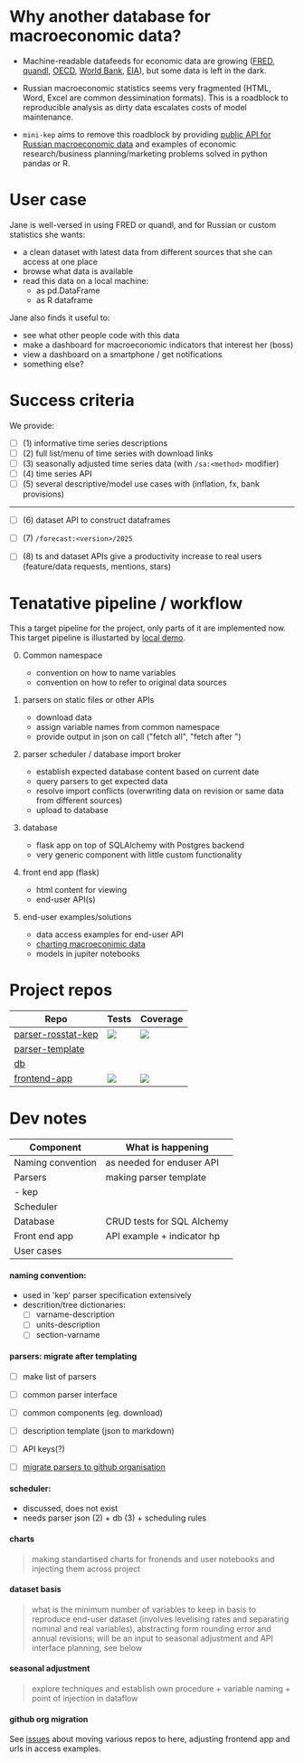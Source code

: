 Why another database for macroeconomic data?
============================================

- Machine-readable datafeeds for economic data are growing ([FRED](https://research.stlouisfed.org/docs/api/fred/), 
  [quandl](https://blog.quandl.com/api-for-economic-data), 
  [OECD](https://data.oecd.org/api), 
  [World Bank](https://datahelpdesk.worldbank.org/knowledgebase/topics/125589), 
  [EIA](https://www.eia.gov/opendata/)), but some data is left in the dark.

- Russian macroeconomic statistics seems very fragmented (HTML, Word, Excel are common dessimination formats). 
  This is a roadblock to reproducible analysis as dirty data escalates costs of model maintenance.      

- ```mini-kep``` aims to remove this roadblock by providing 
  [public API for Russian macroeconomic data](http://mini-kep.herokuapp.com/) 
  and examples of economic research/business planning/marketing  problems solved in python pandas or R.

User case
=========

Jane is well-versed in using FRED or quandl, and for Russian or custom statistics she wants:

- a clean dataset with latest data from different sources that she can access at one place 
- browse what data is available
- read this data on a local machine:
   - as pd.DataFrame 
   - as R dataframe  

Jane also finds it useful to:
- see what other people code with this data
- make a dashboard for macroeconomic indicators that interest her (boss)
- view a dashboard on a smartphone / get notifications 
- something else?


Success criteria 
================

We provide: 
- [ ] (1) informative time series descriptions 
- [ ] (2) full list/menu of time series with download links  
- [ ] (3) seasonally adjusted time series data (with ```/sa:<method>``` modifier)   
- [ ] (4) time series API  
- [ ] (5) several descriptive/model use cases with (inflation, fx, bank provisions)
---------
- [ ] (6) dataset API to construct dataframes   
- [ ] (7) ```/forecast:<version>/2025```
- [ ] (8) ts and dataset APIs give a productivity increase to real users (feature/data requests, mentions, stars)



Tenatative pipeline / workflow 
==============================

This a target pipeline for the project, only parts of it are implemented now.  
This target pipeline is illustarted by [local demo](https://github.com/mini-kep/intro/blob/master/pipeline_demo.py).

0. Common namespace
   - convention on how to name variables 
   - convention on how to refer to original data sources

1. parsers on static files or other APIs
   - download data
   - assign variable names from common namespace 
   - provide output in json on call ("fetch all", "fetch after <date>")   

2. parser scheduler / database import broker
   - establish expected database content based on current date 
   - query parsers to get expected data 
   - resolve import conflicts (overwriting data on revision or same data from different sources)
   - upload to database

3. database 
   - flask app on top of SQLAlchemy with Postgres backend 
   - very generic component with little custom functionality

4. front end app (flask)
   - html content for viewing
   - end-user API(s)

5. end-user examples/solutions
   - data access examples for end-user API
   - [charting macroeconimic data](https://github.com/mini-kep/user-charts)
   - models in jupiter notebooks

# Project repos

| Repo | Tests | Coverage |
| ---- | ----- | -------- |
| [parser-rosstat-kep](https://github.com/mini-kep/parser-rosstat-kep) | [![](https://travis-ci.org/mini-kep/parser-rosstat-kep.svg?branch=master)](https://travis-ci.org/mini-kep/parser-rosstat-kep) | [![](https://codecov.io/gh/mini-kep/parser-rosstat-kep/branch/master/graphs/badge.svg)](https://codecov.io/gh/mini-kep/parser-rosstat-kep) |
| [parser-template](https://github.com/mini-kep/parser-template) |  |  |
| [db](https://github.com/mini-kep/db) |  |  |
| [frontend-app](https://github.com/mini-kep/frontend-app) | [![](https://travis-ci.org/mini-kep/frontend-app.svg?branch=master)](https://travis-ci.org/mini-kep/frontend-app) | [![](https://codecov.io/gh/mini-kep/frontend-app/branch/master/graphs/badge.svg)](https://codecov.io/gh/mini-kep/frontend-app) |

# Dev notes

| Component         | What is happening              | 
| ----------------- | -------------------------------| 
| Naming convention |  as needed for enduser API     |
| Parsers           |  making parser template        |
| - kep             |                                |
| Scheduler         |                                |
| Database          |  CRUD tests for SQL Alchemy    |
| Front end app     |  API example + indicator hp    |
| User cases        |                                |


#### naming convention: 
   - used in 'kep' parser specification extensively
   - descrition/tree dictionaries:
      - [ ] varname-description
      - [ ] units-description 
      - [ ] section-varname    

#### parsers: migrate after templating
  - [ ] make list of parsers 
  - [ ] common parser interface 
  - [ ] common components (eg. download)
  - [ ] description template (json to markdown)
  - [ ] API keys(?)
  - [ ] [migrate parsers to github organisation](https://github.com/mini-kep/intro/issues/4) 


#### scheduler: 
   - discussed, does not exist
   - needs parser json (2) + db (3) + scheduling rules 

#### charts

> making standartised charts for fronends and user notebooks and injecting them across project


#### dataset basis

> what is the minimum number of variables to keep in basis to reproduce end-user dataset (involves levelising rates and 
> separating nominal and real variables), abstracting form rounding error and annual revisions; will be an input to seasonal 
> adjustment and API interface planning, see below

#### seasonal adjustment
> explore techniques and establish own procedure + variable naming + point of injection in dataflow 


#### github org migration

See [issues](https://github.com/mini-kep/intro/issues?utf8=%E2%9C%93&q=is%3Aissue%20is%3Aopen%20migration)
about moving various repos to here, adjusting frontend app and urls in access examples. 

